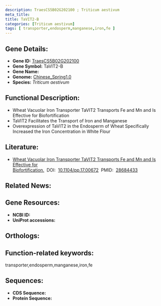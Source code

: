 ```yaml
---
description: TraesCS5B02G202100 ; Triticum aestivum
meta_title:
title: TaVIT2-B
categories: [Triticum aestivum]
tags: [ transporter,endosperm,manganese,iron,fe ]
---
```


## Gene Details:
- **Gene ID:**	[TraesCS5B02G202100]()
- **Gene Symbol:** TaVIT2-B
- **Gene Name:** 
- **Genome:** [Chinese_Spring1.0]()
- **Species:** *Triticum aestivum*

## Functional Description:
   - Wheat Vacuolar Iron Transporter TaVIT2 Transports Fe and Mn and Is Effective for Biofortification
   - TaVIT2 Facilitates the Transport of Iron and Manganese
   - Overexpression of TaVIT2 in the Endosperm of Wheat Specifically Increased the Iron Concentration in White Flour

## Literature:
   - [Wheat Vacuolar Iron Transporter TaVIT2 Transports Fe and Mn and Is Effective for Biofortification.]( https://academic.oup.com/plphys/article/174/4/2434/6117663?login=true)&nbsp;&nbsp;DOI:&nbsp;&nbsp;[10.1104/pp.17.00672](https://academic.oup.com/plphys/article/174/4/2434/6117663?login=true)&nbsp;&nbsp;PMID:&nbsp;&nbsp;[28684433](https://pubmed.ncbi.nlm.nih.gov/28684433/)

## Related News:

## Gene Resources:
- **NCBI ID:** [](https://www.ncbi.nlm.nih.gov/gene/?term=)
- **UniProt accessions:** [](https://www.uniprot.org/uniprotkb//entry)

## Orthologs:

## Function-related keywords:
transporter,endosperm,manganese,iron,fe

## Sequences:
- **CDS Sequence:**
- **Protein Sequence:**
